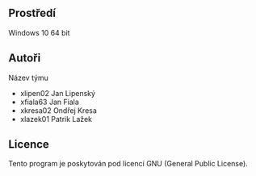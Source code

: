 Prostředí
---------

Windows 10 64 bit

Autoři
------

Název týmu
- xlipen02 Jan Lipenský
- xfiala63 Jan Fiala
- xkresa02 Ondřej Kresa 
- xlazek01 Patrik Lažek

Licence
-------

Tento program je poskytován pod licencí GNU (General Public License).
